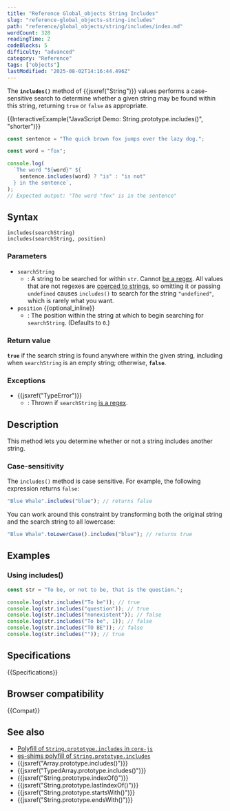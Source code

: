 ```yaml
---
title: "Reference Global_objects String Includes"
slug: "reference-global_objects-string-includes"
path: "reference/global_objects/string/includes/index.md"
wordCount: 328
readingTime: 2
codeBlocks: 5
difficulty: "advanced"
category: "Reference"
tags: ["objects"]
lastModified: "2025-08-02T14:16:44.496Z"
---
```



The **`includes()`** method of {{jsxref("String")}} values performs a case-sensitive search to determine whether a given string may be found within this string, returning `true` or `false` as appropriate.

{{InteractiveExample("JavaScript Demo: String.prototype.includes()", "shorter")}}

```js interactive-example
const sentence = "The quick brown fox jumps over the lazy dog.";

const word = "fox";

console.log(
  `The word "${word}" ${
    sentence.includes(word) ? "is" : "is not"
  } in the sentence`,
);
// Expected output: "The word "fox" is in the sentence"
```

## Syntax

```js-nolint
includes(searchString)
includes(searchString, position)
```

### Parameters

- `searchString`
  - : A string to be searched for within `str`. Cannot [be a regex](/en-US/docs/Web/JavaScript/Reference/Global_Objects/RegExp#special_handling_for_regexes). All values that are not regexes are [coerced to strings](/en-US/docs/Web/JavaScript/Reference/Global_Objects/String#string_coercion), so omitting it or passing `undefined` causes `includes()` to search for the string `"undefined"`, which is rarely what you want.
- `position` {{optional_inline}}
  - : The position within the string at which to begin searching for `searchString`. (Defaults to `0`.)

### Return value

**`true`** if the search string is found anywhere within the given string, including when `searchString` is an empty string; otherwise, **`false`**.

### Exceptions

- {{jsxref("TypeError")}}
  - : Thrown if `searchString` [is a regex](/en-US/docs/Web/JavaScript/Reference/Global_Objects/RegExp#special_handling_for_regexes).

## Description

This method lets you determine whether or not a string includes another string.

### Case-sensitivity

The `includes()` method is case sensitive. For example, the following expression returns `false`:

```js
"Blue Whale".includes("blue"); // returns false
```

You can work around this constraint by transforming both the original string and the search string to all lowercase:

```js
"Blue Whale".toLowerCase().includes("blue"); // returns true
```

## Examples

### Using includes()

```js
const str = "To be, or not to be, that is the question.";

console.log(str.includes("To be")); // true
console.log(str.includes("question")); // true
console.log(str.includes("nonexistent")); // false
console.log(str.includes("To be", 1)); // false
console.log(str.includes("TO BE")); // false
console.log(str.includes("")); // true
```

## Specifications

{{Specifications}}

## Browser compatibility

{{Compat}}

## See also

- [Polyfill of `String.prototype.includes` in `core-js`](https://github.com/zloirock/core-js#ecmascript-string-and-regexp)
- [es-shims polyfill of `String.prototype.includes`](https://www.npmjs.com/package/string.prototype.includes)
- {{jsxref("Array.prototype.includes()")}}
- {{jsxref("TypedArray.prototype.includes()")}}
- {{jsxref("String.prototype.indexOf()")}}
- {{jsxref("String.prototype.lastIndexOf()")}}
- {{jsxref("String.prototype.startsWith()")}}
- {{jsxref("String.prototype.endsWith()")}}
